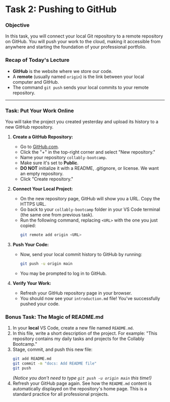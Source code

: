 # Task 2: Pushing to GitHub

### **Objective**
In this task, you will connect your local Git repository to a remote repository on GitHub. You will push your work to the cloud, making it accessible from anywhere and starting the foundation of your professional portfolio.

### **Recap of Today's Lecture**
*   **GitHub** is the website where we store our code.
*   A **remote** (usually named `origin`) is the link between your local computer and GitHub.
*   The command `git push` sends your local commits to your remote repository.

---

### **Task: Put Your Work Online**

You will take the project you created yesterday and upload its history to a new GitHub repository.

1.  **Create a GitHub Repository:**
    *   Go to [GitHub.com](https://github.com).
    *   Click the "+" in the top-right corner and select "New repository."
    *   Name your repository `collably-bootcamp`.
    *   Make sure it's set to **Public**.
    *   **DO NOT** initialize it with a README, .gitignore, or license. We want an empty repository.
    *   Click "Create repository."

2.  **Connect Your Local Project:**
    *   On the new repository page, GitHub will show you a URL. Copy the HTTPS URL.
    *   Go back to your `collably-bootcamp` folder in your VS Code terminal (the same one from previous task).
    *   Run the following command, replacing `<URL>` with the one you just copied:
        ```bash
        git remote add origin <URL>
        ```

3.  **Push Your Code:**
    *   Now, send your local commit history to GitHub by running:
        ```bash
        git push -u origin main
        ```
    *   You may be prompted to log in to GitHub.

4.  **Verify Your Work:**
    *   Refresh your GitHub repository page in your browser.
    *   You should now see your `introduction.md` file! You've successfully pushed your code.

### **Bonus Task: The Magic of README.md**

1.  In your **local** VS Code, create a new file named `README.md`.
2.  In this file, write a short description of the project. For example: "This repository contains my daily tasks and projects for the Collably Bootcamp."
3.  Stage, commit, and push this new file:
    ```bash
    git add README.md
    git commit -m "docs: Add README file"
    git push
    ```
    *(Notice you don't need to type `git push -u origin main` this time!)*
4.  Refresh your GitHub page again. See how the `README.md` content is automatically displayed on the repository's home page. This is a standard practice for all professional projects.